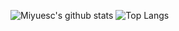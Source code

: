 ![Miyuesc's github stats](https://github-readme-stats.vercel.app/api?username=miyuesc&show_icons=true&theme=radical)
![Top Langs](https://github-readme-stats.vercel.app/api/top-langs/?username=miyuesc&theme=radical)
